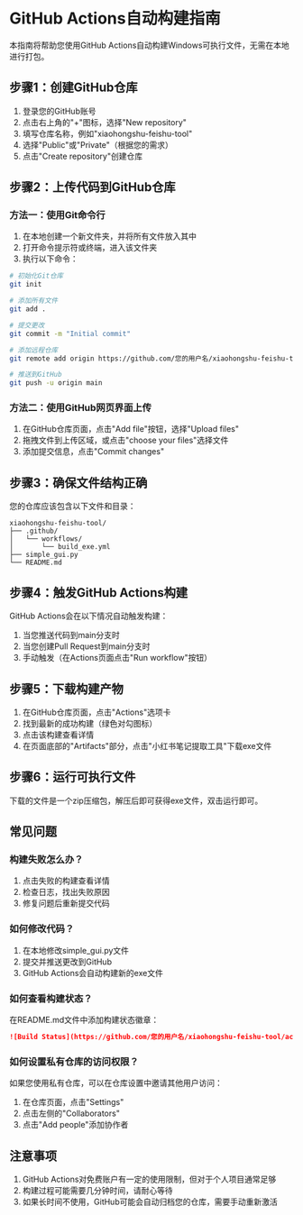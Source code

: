 # GitHub Actions自动构建指南

本指南将帮助您使用GitHub Actions自动构建Windows可执行文件，无需在本地进行打包。

## 步骤1：创建GitHub仓库

1. 登录您的GitHub账号
2. 点击右上角的"+"图标，选择"New repository"
3. 填写仓库名称，例如"xiaohongshu-feishu-tool"
4. 选择"Public"或"Private"（根据您的需求）
5. 点击"Create repository"创建仓库

## 步骤2：上传代码到GitHub仓库

### 方法一：使用Git命令行

1. 在本地创建一个新文件夹，并将所有文件放入其中
2. 打开命令提示符或终端，进入该文件夹
3. 执行以下命令：

```bash
# 初始化Git仓库
git init

# 添加所有文件
git add .

# 提交更改
git commit -m "Initial commit"

# 添加远程仓库
git remote add origin https://github.com/您的用户名/xiaohongshu-feishu-tool.git

# 推送到GitHub
git push -u origin main
```

### 方法二：使用GitHub网页界面上传

1. 在GitHub仓库页面，点击"Add file"按钮，选择"Upload files"
2. 拖拽文件到上传区域，或点击"choose your files"选择文件
3. 添加提交信息，点击"Commit changes"

## 步骤3：确保文件结构正确

您的仓库应该包含以下文件和目录：

```
xiaohongshu-feishu-tool/
├── .github/
│   └── workflows/
│       └── build_exe.yml
├── simple_gui.py
└── README.md
```

## 步骤4：触发GitHub Actions构建

GitHub Actions会在以下情况自动触发构建：

1. 当您推送代码到main分支时
2. 当您创建Pull Request到main分支时
3. 手动触发（在Actions页面点击"Run workflow"按钮）

## 步骤5：下载构建产物

1. 在GitHub仓库页面，点击"Actions"选项卡
2. 找到最新的成功构建（绿色对勾图标）
3. 点击该构建查看详情
4. 在页面底部的"Artifacts"部分，点击"小红书笔记提取工具"下载exe文件

## 步骤6：运行可执行文件

下载的文件是一个zip压缩包，解压后即可获得exe文件，双击运行即可。

## 常见问题

### 构建失败怎么办？

1. 点击失败的构建查看详情
2. 检查日志，找出失败原因
3. 修复问题后重新提交代码

### 如何修改代码？

1. 在本地修改simple_gui.py文件
2. 提交并推送更改到GitHub
3. GitHub Actions会自动构建新的exe文件

### 如何查看构建状态？

在README.md文件中添加构建状态徽章：

```markdown
![Build Status](https://github.com/您的用户名/xiaohongshu-feishu-tool/actions/workflows/build_exe.yml/badge.svg)
```

### 如何设置私有仓库的访问权限？

如果您使用私有仓库，可以在仓库设置中邀请其他用户访问：

1. 在仓库页面，点击"Settings"
2. 点击左侧的"Collaborators"
3. 点击"Add people"添加协作者

## 注意事项

1. GitHub Actions对免费账户有一定的使用限制，但对于个人项目通常足够
2. 构建过程可能需要几分钟时间，请耐心等待
3. 如果长时间不使用，GitHub可能会自动归档您的仓库，需要手动重新激活

